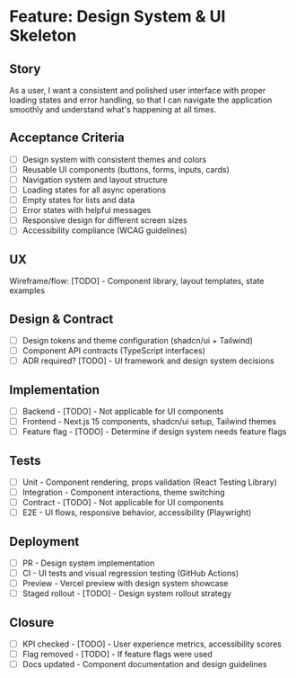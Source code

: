 # Feature: Design System & UI Skeleton

## Story
As a user, I want a consistent and polished user interface with proper loading states and error handling, so that I can navigate the application smoothly and understand what's happening at all times.

## Acceptance Criteria
- [ ] Design system with consistent themes and colors
- [ ] Reusable UI components (buttons, forms, inputs, cards)
- [ ] Navigation system and layout structure
- [ ] Loading states for all async operations
- [ ] Empty states for lists and data
- [ ] Error states with helpful messages
- [ ] Responsive design for different screen sizes
- [ ] Accessibility compliance (WCAG guidelines)

## UX
Wireframe/flow: [TODO] - Component library, layout templates, state examples

## Design & Contract
- [ ] Design tokens and theme configuration (shadcn/ui + Tailwind)
- [ ] Component API contracts (TypeScript interfaces)
- [ ] ADR required? [TODO] - UI framework and design system decisions

## Implementation
- [ ] Backend - [TODO] - Not applicable for UI components
- [ ] Frontend - Next.js 15 components, shadcn/ui setup, Tailwind themes
- [ ] Feature flag - [TODO] - Determine if design system needs feature flags

## Tests
- [ ] Unit - Component rendering, props validation (React Testing Library)
- [ ] Integration - Component interactions, theme switching
- [ ] Contract - [TODO] - Not applicable for UI components
- [ ] E2E - UI flows, responsive behavior, accessibility (Playwright)

## Deployment
- [ ] PR - Design system implementation
- [ ] CI - UI tests and visual regression testing (GitHub Actions)
- [ ] Preview - Vercel preview with design system showcase
- [ ] Staged rollout - [TODO] - Design system rollout strategy

## Closure
- [ ] KPI checked - [TODO] - User experience metrics, accessibility scores
- [ ] Flag removed - [TODO] - If feature flags were used
- [ ] Docs updated - Component documentation and design guidelines
